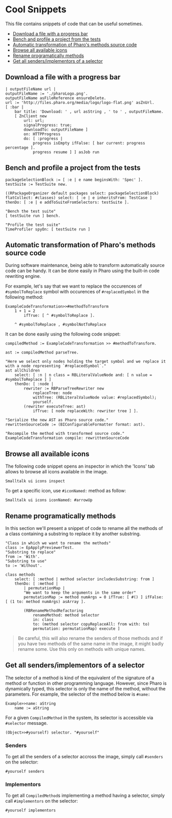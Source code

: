 # Cool Snippets

This file contains snippets of code that can be useful sometimes.

- [Download a file with a progress bar](#download-a-file-with-a-progress-bar)
- [Bench and profile a project from the tests](#bench-and-profile-a-project-from-the-tests)
- [Automatic transformation of Pharo's methods source code](#automatic-transformation-of-pharo-s-methods-source-code)
- [Browse all available icons](#browse-all-available-icons)
- [Rename programatically methods](#rename-programatically-methods)
- [Get all senders/implementors of a selector](#get-all-senders-implementors-of-a-selector)

## Download a file with a progress bar

```Smalltalk
| outputFileName url |
outputFileName := './pharoLogo.png'.
outputFileName asFileReference ensureDelete.
url := 'http://files.pharo.org/media/logo/logo-flat.png' asZnUrl.
[ :bar | 
	bar title: 'Download: ' , url asString , ' to ' , outputFileName.
	[ ZnClient new
		url: url;
		signalProgress: true;
		downloadTo: outputFileName ]
		on: HTTPProgress
		do: [ :progress | 
			progress isEmpty ifFalse: [ bar current: progress percentage ].
			progress resume ] ] asJob run
```

## Bench and profile a project from the tests

```Smalltalk
packageSelectionBlock := [ :e | e name beginsWith: 'Spec' ].
testSuite := TestSuite new.
	
((RPackageOrganizer default packages select: packageSelectionBlock) flatCollect: #classes) select: [ :e | e inheritsFrom: TestCase ] thenDo: [ :e | e addToSuiteFromSelectors: testSuite ].

"Bench the test suite"	
[ testSuite run ] bench.

"Profile the test suite"
TimeProfiler spyOn: [ testSuite run ]

```

## Automatic transformation of Pharo's methods source code
During software maintenance, being able to transform automatically source code can be handy. It can be done easily in Pharo using the built-in code rewriting engine.

For example, let's say that we want to replace the occurences of `#symbolToReplace` symbol with occurences of `#replacedSymbol` in the following method:

```Smalltalk
ExampleCodeTransformation>>#methodToTransform
	1 + 1 = 2
		ifTrue: [ ^ #symbolToReplace ].

	^ #symbolToReplace , #symbolNotToReplace
```

It can be done easily using the following code snippet:

```Smalltalk
compiledMethod := ExampleCodeTransformation >> #methodToTransform.

ast := compiledMethod parseTree.

"Here we select only nodes holding the target symbol and we replace it with a node representing `#replacedSymbol`."
ast allChildren
	select: [ :n | n class = RBLiteralValueNode and: [ n value = #symbolToReplace ] ]
	thenDo: [ :node |
		rewriter := RBParseTreeRewriter new
			replaceTree: node
			withTree: (RBLiteralValueNode value: #replacedSymbol);
			yourself.
		(rewriter executeTree: ast)
			ifTrue: [ node replaceWith: rewriter tree ] ].
		
"Serialize the new AST as Pharo source code."
rewrittenSourceCode := (BIConfigurableFormatter format: ast).

"Recompile the method with transformed source code."
ExampleCodeTransformation compile: rewrittenSourceCode
```

## Browse all available icons
The following code snippet opens an inspector in which the 'Icons' tab allows to browse all icons available in the image.

```
Smalltalk ui icons inspect
```

To get a specific icon, use `#iconNamed:` method as follow:

```
Smalltalk ui icons iconNamed: #arrowUp
```

## Rename programatically methods

In this section we'll present a snippet of code to rename all the methods of a class containing a substring to replace it by another substring. 

```Smalltalk
"Class in which we want to rename the methods"
class := EpApplyPreviewerTest.
"Substring to replace"
from := 'With'.
"Substring to use"
to := 'Without'.

class methods
	select: [ :method | method selector includesSubstring: from ]
	thenDo: [ :method | 
		| permutationMap |
		"We want to keep the arguments in the same order"
		permutationMap := method numArgs = 0 ifTrue: [ #() ] ifFalse: [ (1 to: method numArgs) asArray ].
		
		(RBRenameMethodRefactoring
			renameMethod: method selector
			in: class
			to: (method selector copyReplaceAll: from with: to)
			permutation: permutationMap) execute ]
```

> Be careful, this will also rename the senders of those methods and if you have two methods of the same name in the image, it might badly rename some. Use this only on methods with unique names.

## Get all senders/implementors of a selector
The selector of a method is kind of the equivalent of the signature of a method or function in other programming language.
However, since Pharo is dynamically typed, this selector is only the name of the method, without the parameters.
For example, the selector of the method below is `#name:`

```
Example>>name: aString
	name := aString
```

For a given `CompiledMethod` in the system, its selector is accessible via `#selector` message.

```
(Object>>#yourself) selector. "#yourself"
```

### Senders
To get all the senders of a selector accross the image, simply call `#senders` on the selector:

```
#yourself senders
```

### Implementors
To get all `CompiledMethod`s implementing a method having a selector, simply call `#implementors` on the selector:

```
#yourself implementors
```

